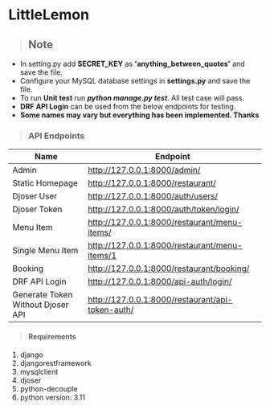 # LittleLemon
>## **Note**
* In setting.py add **SECRET_KEY** as **'anything_between_quotes'** and save the file.
* Configure your MySQL database settings in **settings.py** and save the file.
* To run **Unit test** run **_python manage.py test_**. All test case will pass.
* **DRF API Login** can be used from the below endpoints for testing.
* **Some names may vary but everything has been implemented. Thanks**

>### **API Endpoints**

|Name|Endpoint|
|-----|-------|
|Admin|http://127.0.0.1:8000/admin/|
|Static Homepage|http://127.0.0.1:8000/restaurant/|
|Djoser User|http://127.0.0.1:8000/auth/users/|
|Djoser Token|http://127.0.0.1:8000/auth/token/login/|
|Menu Item|http://127.0.0.1:8000/restaurant/menu-items/|
|Single Menu Item|http://127.0.0.1:8000/restaurant/menu-items/1|
|Booking|http://127.0.0.1:8000/restaurant/booking/|
|DRF API Login|http://127.0.0.1:8000/api-auth/login/|
|Generate Token Without Djoser API|http://127.0.0.1:8000/restaurant/api-token-auth/|


>#### **Requirements**
1. django
2.  djangorestframework
3. mysqlclient
4. djoser
5. python-decouple
6. python version: 3.11 




